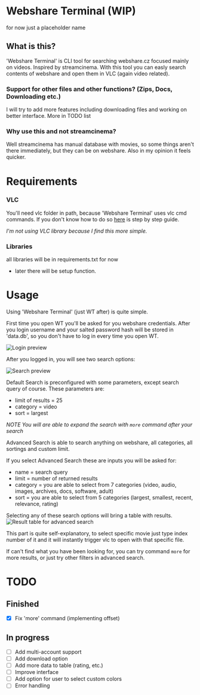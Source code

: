 # Webshare Terminal (WIP)
for now just a placeholder name

## What is this?
'Webshare Terminal' is CLI tool for searching webshare.cz focused mainly on videos. Inspired by streamcinema.
With this tool you can easly search contents of webshare and open them in VLC (again video related).

### Support for other files and other functions? (Zips, Docs, Downloading etc.)
I will try to add more features including downloading files and working on better interface.
More in TODO list

### Why use this and not streamcinema? 
Well streamcinema has manual database with movies, so some things aren't there immediately, but they can be on webshare.
Also in my opinion it feels quicker.


# Requirements

### VLC
You'll need vlc folder in path, because 'Webshare Terminal' uses vlc cmd commands.
If you don't know how to do so [here](https://www.vlchelp.com/add-vlc-command-prompt-windows/) is step by step guide.

*I'm not using VLC library because I find this more simple.*

### Libraries
all libraries will be in requirements.txt for now
- later there will be setup function.


# Usage
Using 'Webshare Terminal' (just WT after)  is quite simple.

First time you open WT you'll be asked for you webshare credentials.
After you login username and your salted password hash will be stored in 'data.db', so you don't have to log in every time you open WT.

![Login preview](https://i.imgur.com/mdUsdnd.png)

After you logged in, you will see two search options:

![Search preview](https://i.imgur.com/Hw6t8cX.png)

Default Search is preconfigured with some parameters, except search query of course.
These parameters are:
- limit of results = 25
- category = video
- sort = largest

*NOTE You will are able to expand the search with `more` command after your search*

Advanced Search is able to search anything on webshare, all categories, all sortings and custom limit.

If you select Advanced Search these are inputs you will be asked for:

- name = search query
- limit = number of returned results
- category = you are able to select from 7 categories (video, audio, images, archives, docs, software, adult)
- sort = you are able to select from 5 categories (largest, smallest, recent, relevance, rating)

Selecting any of these search options will bring a table with results.
![Result table for advanced search](https://i.imgur.com/7S8s5hH.png)

This part is quite self-explanatory, to select specific movie just type index number of it and it will instantly trigger vlc to open with that specific file.

If can't find what you have been looking for, you can try command `more` for more results, or just try other filters in advanced search.

# TODO
## Finished

- [x] Fix 'more' command (implementing offset)

## In progress

- [ ] Add multi-account support
- [ ] Add download option
- [ ] Add more data to table (rating, etc.)
- [ ] Improve interface
- [ ] Add option for user to select custom colors
- [ ] Error handling
